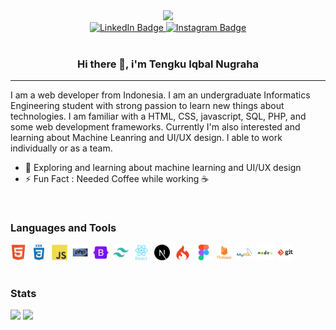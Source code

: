 <div align="center">
  <div id="header" align="center">
    <img src="https://i.pinimg.com/originals/1a/ae/b9/1aaeb92db944020a324c1b1d5bdd1522.gif" width="150"/>
  </div>
  <div id="badges" align="center">
    <a href="https://www.linkedin.com/in/tiqbalnugraha/">
      <img src="https://img.shields.io/badge/LinkedIn-blue?style=for-the-badge&logo=linkedin&logoColor=white" alt="LinkedIn Badge"/>
    </a>
    <a href="https://www.instagram.com/tiqbalnugraha_/">
      <img src="https://img.shields.io/badge/Instagram-maroon?style=for-the-badge&logo=instagram&logoColor=white" alt="Instagram Badge"/>
    </a>
  </div>
  <div id="profile" align="center">
    <img src="https://komarev.com/ghpvc/?username=iqballa24&style=flat-square&color=blue" alt="" />
    <br/>
    <h3>Hi there 👋, i'm Tengku Iqbal Nugraha</h3>
  </div>
</div>

---

I am a web developer from Indonesia. I am an undergraduate Informatics Engineering student with strong passion to learn new things about technologies. I am familiar with a HTML, CSS, javascript, SQL, PHP, and some web development frameworks. Currently I'm also interested and learning about Machine Leanring and UI/UX design. I able to work individually or as a team. 

- 🌱 Exploring and learning about machine learning and UI/UX design
- ⚡ Fun Fact : Needed Coffee while working ☕

<br/>

<h3>Languages and Tools </h3>

<div>
  <img src="https://github.com/devicons/devicon/blob/master/icons/html5/html5-original.svg" title="HTML5" alt="HTML" width="25"/>&nbsp;
  <img src="https://github.com/devicons/devicon/blob/master/icons/css3/css3-plain-wordmark.svg"  title="CSS3" alt="CSS" width="25"/>&nbsp;
  <img src="https://github.com/devicons/devicon/blob/master/icons/javascript/javascript-original.svg" title="JavaScript" alt="JavaScript" width="25"/>&nbsp;
  <img src="https://github.com/devicons/devicon/blob/master/icons/php/php-original.svg" title="PHP" alt="php" width="25"/>&nbsp;
  <img src="https://github.com/devicons/devicon/blob/master/icons/bootstrap/bootstrap-original.svg" title="bootstrap" alt="bootstrap" width="25"/>&nbsp;
  <img src="https://github.com/devicons/devicon/blob/master/icons/tailwindcss/tailwindcss-plain.svg" title="tailwindcss" alt="tailwindcss"width="25"/>&nbsp;
  <img src="https://github.com/devicons/devicon/blob/master/icons/react/react-original-wordmark.svg" title="React" alt="React" width="25"/>&nbsp;
  <img src="https://github.com/devicons/devicon/blob/master/icons/nextjs/nextjs-original.svg" title="nextjs" alt="nextjs " width="25"/>&nbsp;
  <img src="https://github.com/devicons/devicon/blob/master/icons/codeigniter/codeigniter-plain.svg" title="codeigniter" alt="codeigniter" width="25"/>&nbsp;
  <img src="https://github.com/devicons/devicon/blob/master/icons/figma/figma-original.svg" title="figma" alt="figma" width="25"/>&nbsp;
  <img src="https://github.com/devicons/devicon/blob/master/icons/firebase/firebase-plain-wordmark.svg" title="Firebase" alt="Firebase" width="25"/>&nbsp;
  <img src="https://github.com/devicons/devicon/blob/master/icons/mysql/mysql-original-wordmark.svg" title="MySQL"  alt="MySQL" width="25"/>&nbsp;
  <img src="https://github.com/devicons/devicon/blob/master/icons/nodejs/nodejs-original-wordmark.svg" title="NodeJS" alt="NodeJS" width="25"/>&nbsp;
  <img src="https://github.com/devicons/devicon/blob/master/icons/git/git-original-wordmark.svg" title="Git" **alt="Git" width="25"/>
</div>

<br/>

<h3>Stats </h3>

<div align="left">
  <img src="https://github-readme-stats.vercel.app/api?username=iqballa24&show_icons=true&theme=radical" height="130"></img>
  <img src="https://github-readme-stats.vercel.app/api/top-langs/?username=iqballa24&layout=compact&langs_count=8&theme=radical&hide=Jupyter%20Notebook&count_private=truelayout " height="130"></img>
<div>
